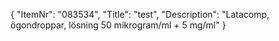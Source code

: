 {
  "ItemNr": "083534",
  "Title": "test",
  "Description": "Latacomp, ögondroppar, lösning 50 mikrogram/ml + 5 mg/ml"
}